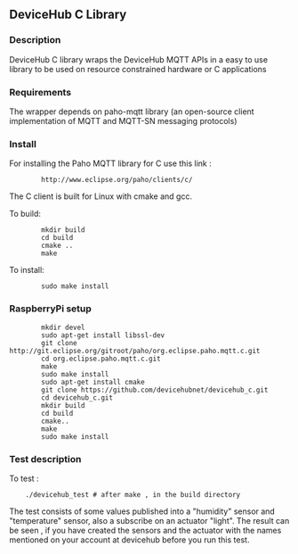 ## DeviceHub C Library  ##


### Description ###

   DeviceHub C library wraps the DeviceHub MQTT APIs in a easy to use library to be used on resource constrained hardware or C applications

### Requirements ###
   The wrapper depends on paho-mqtt library (an open-source client implementation of MQTT and MQTT-SN messaging protocols)


### Install ###
   For installing the Paho MQTT library for C use this link :

			http://www.eclipse.org/paho/clients/c/

   The C client is built for Linux with cmake and gcc.

   To build:
			
			mkdir build
			cd build
			cmake ..
			make
		

   To install:

			sudo make install



###  RaspberryPi setup ####

			mkdir devel
			sudo apt-get install libssl-dev
			git clone http://git.eclipse.org/gitroot/paho/org.eclipse.paho.mqtt.c.git
			cd org.eclipse.paho.mqtt.c.git
			make
			sudo make install
			sudo apt-get install cmake
			git clone https://github.com/devicehubnet/devicehub_c.git
			cd devicehub_c.git
			mkdir build
			cd build
			cmake..
			make
			sudo make install




###  Test description ####

   To test :

		./devicehub_test # after make , in the build directory


   The test consists of some values published into a "humidity" sensor and "temperature" sensor, also a subscribe on an actuator "light".
   The result can be seen , if you have created the sensors and the actuator with the names mentioned on your account at devicehub before you run this test.
